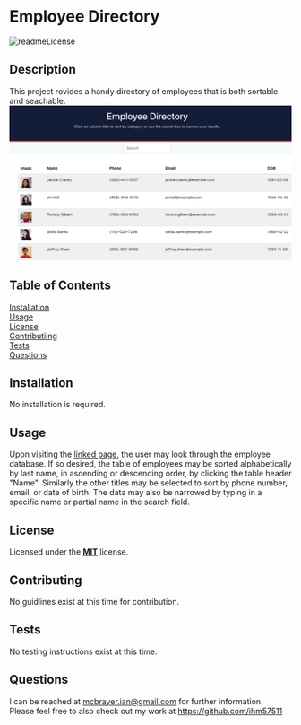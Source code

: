 # Employee Directory  
  ![readmeLicense](https://img.shields.io/badge/license-MIT-red.svg)  
  ## Description  
  This project rovides a handy directory of employees that is both sortable and seachable.  
  [![Employee Directory](./employeeDirectory.png)](https://ihm57511.github.io/employee-directory/)
  ## Table of Contents   
  [Installation](##Installation)  
  [Usage](##Usage)  
  [License](##License)  
  [Contributiing](##Contributing)  
  [Tests](##Tests)  
  [Questions](##Questions)
    
  ## Installation  
  No installation is required.  
  ## Usage  
  Upon visiting the [linked page](https://ihm57511.github.io/employee-directory/), the user may look through the employee database. If so desired, the table of employees may be sorted alphabetically by last name, in ascending or descending order, by clicking the table header "Name". Similarly the other titles may be selected to sort by phone number, email, or date of birth. The data may also be narrowed by typing in a specific name or partial name in the search field.  
  ## License   
  Licensed under the **[MIT](https://github.com/git/git-scm.com/blob/master/MIT-LICENSE.txt)** license.    
  ## Contributing  
  No guidlines exist at this time for contribution.  
  ## Tests   
  No testing instructions exist at this time.  
  ## Questions  
  I can be reached at mcbrayer.ian@gmail.com for further information.  
  Please feel free to also check out my work at https://github.com/ihm57511
